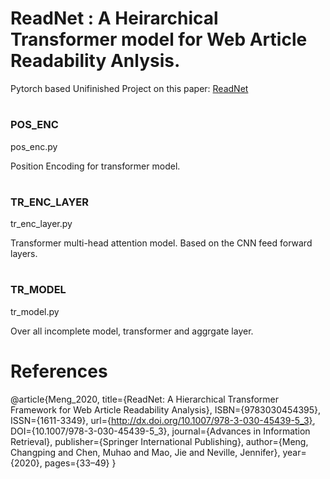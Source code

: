 # ReadNet : A Heirarchical Transformer model for Web Article Readability Anlysis. 

Pytorch based Unifinished Project on this paper: [ReadNet](https://arxiv.org/abs/2103.04083)
#
### POS_ENC
pos_enc.py

Position Encoding for transformer model. 
#
### TR_ENC_LAYER
tr_enc_layer.py

Transformer multi-head attention model. Based on the CNN feed forward layers. 
#
### TR_MODEL
tr_model.py

Over all incomplete model,  transformer and aggrgate layer. 


# References

@article{Meng_2020,
   title={ReadNet: A Hierarchical Transformer Framework for Web Article Readability Analysis},
   ISBN={9783030454395},
   ISSN={1611-3349},
   url={http://dx.doi.org/10.1007/978-3-030-45439-5_3},
   DOI={10.1007/978-3-030-45439-5_3},
   journal={Advances in Information Retrieval},
   publisher={Springer International Publishing},
   author={Meng, Changping and Chen, Muhao and Mao, Jie and Neville, Jennifer},
   year={2020},
   pages={33–49}
}



